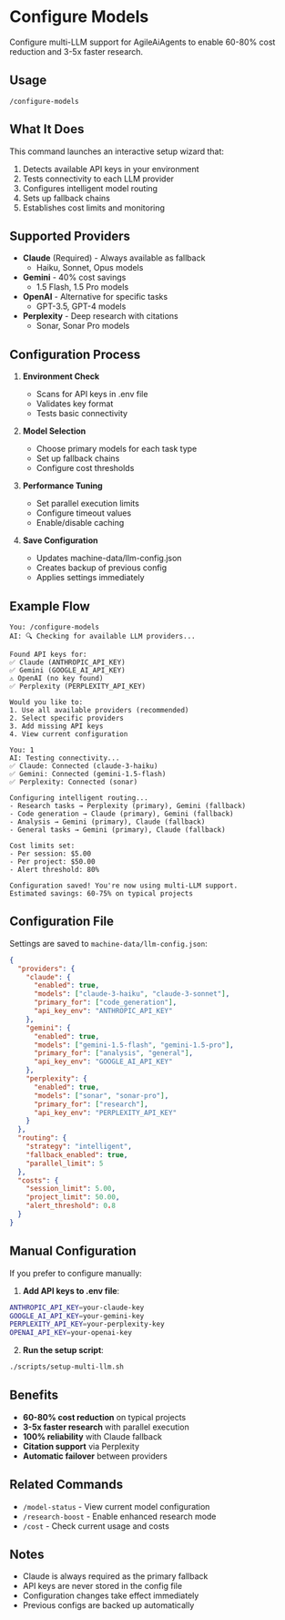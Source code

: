 # Configure Models

Configure multi-LLM support for AgileAiAgents to enable 60-80% cost reduction and 3-5x faster research.

## Usage
```
/configure-models
```

## What It Does

This command launches an interactive setup wizard that:
1. Detects available API keys in your environment
2. Tests connectivity to each LLM provider
3. Configures intelligent model routing
4. Sets up fallback chains
5. Establishes cost limits and monitoring

## Supported Providers

- **Claude** (Required) - Always available as fallback
  - Haiku, Sonnet, Opus models
- **Gemini** - 40% cost savings
  - 1.5 Flash, 1.5 Pro models  
- **OpenAI** - Alternative for specific tasks
  - GPT-3.5, GPT-4 models
- **Perplexity** - Deep research with citations
  - Sonar, Sonar Pro models

## Configuration Process

1. **Environment Check**
   - Scans for API keys in .env file
   - Validates key format
   - Tests basic connectivity

2. **Model Selection**
   - Choose primary models for each task type
   - Set up fallback chains
   - Configure cost thresholds

3. **Performance Tuning**
   - Set parallel execution limits
   - Configure timeout values
   - Enable/disable caching

4. **Save Configuration**
   - Updates machine-data/llm-config.json
   - Creates backup of previous config
   - Applies settings immediately

## Example Flow

```
You: /configure-models
AI: 🔍 Checking for available LLM providers...

Found API keys for:
✅ Claude (ANTHROPIC_API_KEY)
✅ Gemini (GOOGLE_AI_API_KEY)
⚠️ OpenAI (no key found)
✅ Perplexity (PERPLEXITY_API_KEY)

Would you like to:
1. Use all available providers (recommended)
2. Select specific providers
3. Add missing API keys
4. View current configuration

You: 1
AI: Testing connectivity...
✅ Claude: Connected (claude-3-haiku)
✅ Gemini: Connected (gemini-1.5-flash)
✅ Perplexity: Connected (sonar)

Configuring intelligent routing...
- Research tasks → Perplexity (primary), Gemini (fallback)
- Code generation → Claude (primary), Gemini (fallback)
- Analysis → Gemini (primary), Claude (fallback)
- General tasks → Gemini (primary), Claude (fallback)

Cost limits set:
- Per session: $5.00
- Per project: $50.00
- Alert threshold: 80%

Configuration saved! You're now using multi-LLM support.
Estimated savings: 60-75% on typical projects
```

## Configuration File

Settings are saved to `machine-data/llm-config.json`:
```json
{
  "providers": {
    "claude": {
      "enabled": true,
      "models": ["claude-3-haiku", "claude-3-sonnet"],
      "primary_for": ["code_generation"],
      "api_key_env": "ANTHROPIC_API_KEY"
    },
    "gemini": {
      "enabled": true,
      "models": ["gemini-1.5-flash", "gemini-1.5-pro"],
      "primary_for": ["analysis", "general"],
      "api_key_env": "GOOGLE_AI_API_KEY"
    },
    "perplexity": {
      "enabled": true,
      "models": ["sonar", "sonar-pro"],
      "primary_for": ["research"],
      "api_key_env": "PERPLEXITY_API_KEY"
    }
  },
  "routing": {
    "strategy": "intelligent",
    "fallback_enabled": true,
    "parallel_limit": 5
  },
  "costs": {
    "session_limit": 5.00,
    "project_limit": 50.00,
    "alert_threshold": 0.8
  }
}
```

## Manual Configuration

If you prefer to configure manually:

1. **Add API keys to .env file**:
```bash
ANTHROPIC_API_KEY=your-claude-key
GOOGLE_AI_API_KEY=your-gemini-key
PERPLEXITY_API_KEY=your-perplexity-key
OPENAI_API_KEY=your-openai-key
```

2. **Run the setup script**:
```bash
./scripts/setup-multi-llm.sh
```

## Benefits

- **60-80% cost reduction** on typical projects
- **3-5x faster research** with parallel execution
- **100% reliability** with Claude fallback
- **Citation support** via Perplexity
- **Automatic failover** between providers

## Related Commands

- `/model-status` - View current model configuration
- `/research-boost` - Enable enhanced research mode
- `/cost` - Check current usage and costs

## Notes

- Claude is always required as the primary fallback
- API keys are never stored in the config file
- Configuration changes take effect immediately
- Previous configs are backed up automatically